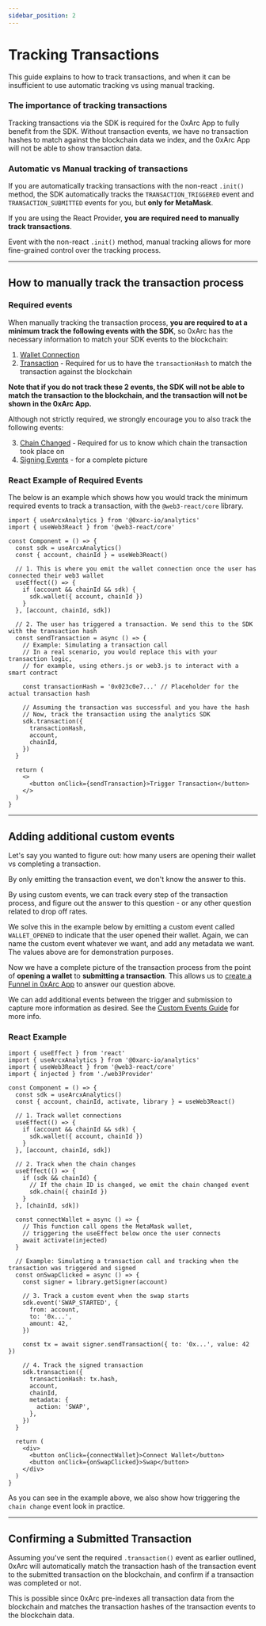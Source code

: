 ```yaml
---
sidebar_position: 2
---
```


# Tracking Transactions

This guide explains to how to track transactions, and when it can be insufficient to use automatic tracking vs using manual tracking.

### The importance of tracking transactions

Tracking transactions via the SDK is required for the 0xArc App to fully benefit from the SDK. Without transaction events, we have no transaction hashes to match against the blockchain data we index, and the 0xArc App will not be able to show transaction data.

### Automatic vs Manual tracking of transactions

<!-- For example, via the [ethers library](https://docs.ethers.org/v5/api/utils/transactions/) or whichever library you're using. -->

If you are automatically tracking transactions with the non-react `.init()` method, the SDK automatically tracks the `TRANSACTION_TRIGGERED` event and `TRANSACTION_SUBMITTED` events for you, but **only for MetaMask**.

If you are using the React Provider, **you are required need to manually track transactions**.

Event with the non-react `.init()` method, manual tracking allows for more fine-grained control over the tracking process.

---

## How to manually track the transaction process

### Required events

When manually tracking the transaction process, **you are required to at a minimum track the following events with the SDK**, so 0xArc has the necessary information to match your SDK events to the blockchain:

1. [Wallet Connection](/tracking/wallet)
2. [Transaction](/tracking/transaction) - Required for us to have the `transactionHash` to match the transaction against the blockchain

**Note that if you do not track these 2 events, the SDK will not be able to match the transaction to the blockchain, and the transaction will not be shown in the 0xArc App.**

Although not strictly required, we strongly encourage you to also track the following events:

3. [Chain Changed](/tracking/chain) - Required for us to know which chain the transaction took place on
4. [Signing Events](/tracking/signature) - for a complete picture

### React Example of Required Events

The below is an example which shows how you would track the minimum required events to track a transaction, with the `@web3-react/core` library.

```tsx
import { useArcxAnalytics } from '@0xarc-io/analytics'
import { useWeb3React } from '@web3-react/core'

const Component = () => {
  const sdk = useArcxAnalytics()
  const { account, chainId } = useWeb3React()

  // 1. This is where you emit the wallet connection once the user has connected their web3 wallet
  useEffect(() => {
    if (account && chainId && sdk) {
      sdk.wallet({ account, chainId })
    }
  }, [account, chainId, sdk])

  // 2. The user has triggered a transaction. We send this to the SDK with the transaction hash
  const sendTransaction = async () => {
    // Example: Simulating a transaction call
    // In a real scenario, you would replace this with your transaction logic,
    // for example, using ethers.js or web3.js to interact with a smart contract

    const transactionHash = '0x023c0e7...' // Placeholder for the actual transaction hash

    // Assuming the transaction was successful and you have the hash
    // Now, track the transaction using the analytics SDK
    sdk.transaction({
      transactionHash,
      account,
      chainId,
    })
  }

  return (
    <>
      <button onClick={sendTransaction}>Trigger Transaction</button>
    </>
  )
}
```

---

## Adding additional custom events

Let's say you wanted to figure out: how many users are opening their wallet vs completing a transaction.

By only emitting the transaction event, we don't know the answer to this.

By using custom events, we can track every step of the transaction process, and figure out the answer to this question - or any other question related to drop off rates.

We solve this in the example below by emitting a custom event called `WALLET_OPENED` to indicate that the user opened their wallet. Again, we can name the custom event whatever we want, and add any metadata we want. The values above are for demonstration purposes.

Now we have a complete picture of the transaction process from the point of **opening a wallet** to **submitting a transaction**. This allows us to [create a Funnel in 0xArc App](/guides/custom-events#custom-events-and-funnels) to answer our question above.

We can add additional events between the trigger and submission to capture more information as desired. See the [Custom Events Guide](/guides/custom-events) for more info.

### React Example

```tsx
import { useEffect } from 'react'
import { useArcxAnalytics } from '@0xarc-io/analytics'
import { useWeb3React } from '@web3-react/core'
import { injected } from './web3Provider'

const Component = () => {
  const sdk = useArcxAnalytics()
  const { account, chainId, activate, library } = useWeb3React()

  // 1. Track wallet connections
  useEffect(() => {
    if (account && chainId && sdk) {
      sdk.wallet({ account, chainId })
    }
  }, [account, chainId, sdk])

  // 2. Track when the chain changes
  useEffect(() => {
    if (sdk && chainId) {
      // If the chain ID is changed, we emit the chain changed event
      sdk.chain({ chainId })
    }
  }, [chainId, sdk])

  const connectWallet = async () => {
    // This function call opens the MetaMask wallet,
    // triggering the useEffect below once the user connects
    await activate(injected)
  }

  // Example: Simulating a transaction call and tracking when the transaction was triggered and signed
  const onSwapClicked = async () => {
    const signer = library.getSigner(account)

    // 3. Track a custom event when the swap starts
    sdk.event('SWAP_STARTED', {
      from: account,
      to: '0x...',
      amount: 42,
    })

    const tx = await signer.sendTransaction({ to: '0x...', value: 42 })

    // 4. Track the signed transaction
    sdk.transaction({
      transactionHash: tx.hash,
      account,
      chainId,
      metadata: {
        action: 'SWAP',
      },
    })
  }

  return (
    <div>
      <button onClick={connectWallet}>Connect Wallet</button>
      <button onClick={onSwapClicked}>Swap</button>
    </div>
  )
}
```

As you can see in the example above, we also show how triggering the `chain change` event look in practice.

---

## Confirming a Submitted Transaction

Assuming you've sent the required `.transaction()` event as earlier outlined, 0xArc will automatically match the transaction hash of the transaction event to the submitted transaction on the blockchain, and confirm if a transaction was completed or not.

This is possible since 0xArc pre-indexes all transaction data from the blockchain and matches the transaction hashes of the transaction events to the blockchain data.
